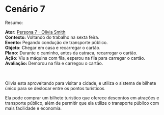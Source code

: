 # Cenário 7
Resumo:

**Ator:** [Persona 7 - Olivia Smith ](../personas/persona7.md)<br/>
**Contexto:** Voltando do trabalho na sexta feira.<br/>
**Evento:** Pegando condução de transporte público.<br/>
**Objeto:** Chegar em casa e recarregar o cartão.<br/>
**Plano:** Durante o caminho, antes da catraca, recarregar o cartão.<br/>
**Ação:** Viu a máquina com fila, esperou na fila para carregar o cartão.<br/>
**Avaliação:** Demorou na fila e carregou o cartão.<br/>
<br/><br/>

 Olivia esta aproveitando para visitar a cidade, e utiliza o sistema de bilhete único para se deslocar entre os pontos turísticos. 
 
 Ela pode comprar um bilhete turístico que oferece descontos em atrações e transporte público, além de permitir que ela utilize o transporte público com mais facilidade e economia.
